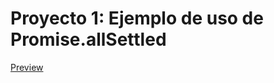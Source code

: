 # Proyecto 1: Ejemplo de uso de Promise.allSettled

[Preview](https://github.com/user-attachments/assets/f9ef4dd1-6fbb-4473-979a-20087721c573)
